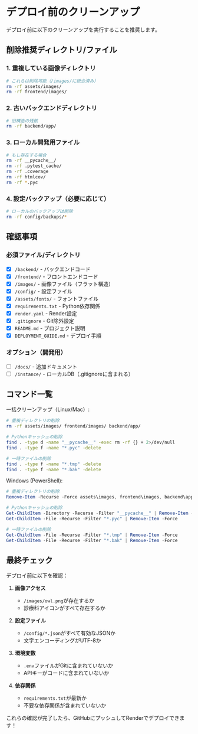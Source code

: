 # デプロイ前のクリーンアップ

デプロイ前に以下のクリーンアップを実行することを推奨します。

## 削除推奨ディレクトリ/ファイル

### 1. 重複している画像ディレクトリ
```bash
# これらは削除可能（/images/に統合済み）
rm -rf assets/images/
rm -rf frontend/images/
```

### 2. 古いバックエンドディレクトリ
```bash
# 旧構造の残骸
rm -rf backend/app/
```

### 3. ローカル開発用ファイル
```bash
# もし存在する場合
rm -rf __pycache__/
rm -rf .pytest_cache/
rm -rf .coverage
rm -rf htmlcov/
rm -rf *.pyc
```

### 4. 設定バックアップ（必要に応じて）
```bash
# ローカルのバックアップは削除
rm -rf config/backups/*
```

## 確認事項

### 必須ファイル/ディレクトリ
- [x] `/backend/` - バックエンドコード
- [x] `/frontend/` - フロントエンドコード
- [x] `/images/` - 画像ファイル（フラット構造）
- [x] `/config/` - 設定ファイル
- [x] `/assets/fonts/` - フォントファイル
- [x] `requirements.txt` - Python依存関係
- [x] `render.yaml` - Render設定
- [x] `.gitignore` - Git除外設定
- [x] `README.md` - プロジェクト説明
- [x] `DEPLOYMENT_GUIDE.md` - デプロイ手順

### オプション（開発用）
- [ ] `/docs/` - 追加ドキュメント
- [ ] `/instance/` - ローカルDB（.gitignoreに含まれる）

## コマンド一覧

一括クリーンアップ（Linux/Mac）:
```bash
# 重複ディレクトリの削除
rm -rf assets/images/ frontend/images/ backend/app/

# Pythonキャッシュの削除
find . -type d -name "__pycache__" -exec rm -rf {} + 2>/dev/null
find . -type f -name "*.pyc" -delete

# 一時ファイルの削除
find . -type f -name "*.tmp" -delete
find . -type f -name "*.bak" -delete
```

Windows (PowerShell):
```powershell
# 重複ディレクトリの削除
Remove-Item -Recurse -Force assets\images, frontend\images, backend\app -ErrorAction SilentlyContinue

# Pythonキャッシュの削除
Get-ChildItem -Directory -Recurse -Filter "__pycache__" | Remove-Item -Recurse -Force
Get-ChildItem -File -Recurse -Filter "*.pyc" | Remove-Item -Force

# 一時ファイルの削除
Get-ChildItem -File -Recurse -Filter "*.tmp" | Remove-Item -Force
Get-ChildItem -File -Recurse -Filter "*.bak" | Remove-Item -Force
```

## 最終チェック

デプロイ前に以下を確認：

1. **画像アクセス**
   - `/images/owl.png`が存在するか
   - 診療科アイコンがすべて存在するか

2. **設定ファイル**
   - `/config/*.json`がすべて有効なJSONか
   - 文字エンコーディングがUTF-8か

3. **環境変数**
   - `.env`ファイルがGitに含まれていないか
   - APIキーがコードに含まれていないか

4. **依存関係**
   - `requirements.txt`が最新か
   - 不要な依存関係が含まれていないか

これらの確認が完了したら、GitHubにプッシュしてRenderでデプロイできます！